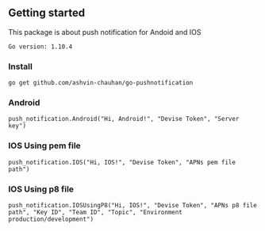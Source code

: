 ## Getting started
This package is about push notification for Andoid and IOS

```
Go version: 1.10.4
```

### Install
```
go get github.com/ashvin-chauhan/go-pushnotification
```

### Android
```
push_notification.Android("Hi, Android!", "Devise Token", "Server key")
```

### IOS Using pem file
```
push_notification.IOS("Hi, IOS!", "Devise Token", "APNs pem file path")
```

### IOS Using p8 file
```
push_notification.IOSUsingP8("Hi, IOS!", "Devise Token", "APNs p8 file path", "Key ID", "Team ID", "Topic", "Environment production/development")
```
